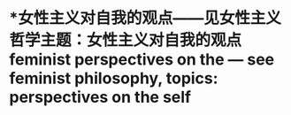 # \*女性主义对自我的观点——见女性主义哲学主题：女性主义对自我的观点 feminist perspectives on the — see feminist philosophy, topics: perspectives on the self


